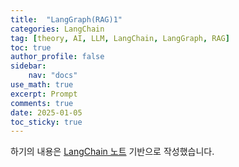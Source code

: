 ```yaml
---
title:  "LangGraph(RAG)1"
categories: LangChain
tag: [theory, AI, LLM, LangChain, LangGraph, RAG]
toc: true
author_profile: false
sidebar:
    nav: "docs"
use_math: true
excerpt: Prompt
comments: true
date: 2025-01-05
toc_sticky: true
---
```

하기의 내용은 <a href="https://wikidocs.net/233801" target="_blank">LangChain 노트</a> 기반으로 작성했습니다.


